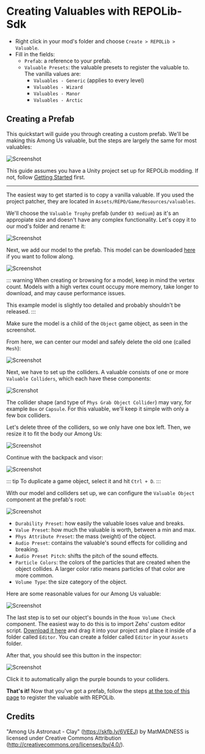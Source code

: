 # Creating Valuables with REPOLib-Sdk

- Right click in your mod's folder and choose `Create > REPOLib > Valuable`.
- Fill in the fields:
  - `Prefab`: a reference to your prefab.
  - `Valuable Presets`: the valuable presets to register the valuable to. The vanilla values are:
    - `Valuables - Generic` (applies to every level)
    - `Valuables - Wizard`
    - `Valuables - Manor`
    - `Valuables - Arctic`

## Creating a Prefab

This quickstart will guide you through creating a custom prefab. We'll be making this Among Us valuable, but the steps are largely the same for most valuables:

![Screenshot](/repolib/sdk/valuables/9.png)

This guide assumes you have a Unity project set up for REPOLib modding. If not, follow [Getting Started](./start.md) first.

---

The easiest way to get started is to copy a vanilla valuable. If you used the project patcher, they are located in `Assets/REPO/Game/Resources/valuables`.

We'll choose the `Valuable Trophy` prefab (under `03 medium`) as it's an appropiate size and doesn't have any complex functionality. Let's copy it to our mod's folder and rename it:

![Screenshot](/repolib/sdk/valuables/0.png)

Next, we add our model to the prefab. This model can be downloaded [here](https://skfb.ly/6VEEJ) if you want to follow along.

![Screenshot](/repolib/sdk/valuables/1.png)

::: warning
When creating or browsing for a model, keep in mind the vertex count. Models with a high vertex count occupy more memory, take longer to download, and may cause performance issues.

This example model is slightly too detailed and probably shouldn't be released.
:::

Make sure the model is a child of the `Object` game object, as seen in the screenshot.

From here, we can center our model and safely delete the old one (called `Mesh`):

![Screenshot](/repolib/sdk/valuables/2.png)

Next, we have to set up the colliders. A valuable consists of one or more `Valuable Colliders`, which each have these components:

![Screnshot](/repolib/sdk/valuables/3.png)

The collider shape (and type of `Phys Grab Object Collider`) may vary, for example `Box` or `Capsule`. For this valuable, we'll keep it simple with only a few box colliders.

Let's delete three of the colliders, so we only have one box left. Then, we resize it to fit the body our Among Us:

![Screenshot](/repolib/sdk/valuables/4.png)

Continue with the backpack and visor:

![Screenshot](/repolib/sdk/valuables/5.png)

::: tip
To duplicate a game object, select it and hit `Ctrl + D`.
:::

With our model and colliders set up, we can configure the `Valuable Object` component at the prefab's root:

![Screenshot](/repolib/sdk/valuables/6.png)

- `Durability Preset`: how easily the valuable loses value and breaks.
- `Value Preset`: how much the valuable is worth, between a min and max.
- `Phys Attribute Preset`: the mass (weight) of the object.
- `Audio Preset`: contains the valuable's sound effects for colliding and breaking.
- `Audio Preset Pitch`: shifts the pitch of the sound effects.
- `Particle Colors`: the colors of the particles that are created when the object collides. A larger color ratio means particles of that color are more common.
- `Volume Type`: the size category of the object.

Here are some reasonable values for our Among Us valuable:

![Screenshot](/repolib/sdk/valuables/7.png)

The last step is to set our object's bounds in the `Room Volume Check` component. The easiest way to do this is to import Zehs' custom editor script. [Download it here](https://raw.githubusercontent.com/ZehsTeam/REPOLib-Sdk/refs/heads/main/Scripts/RoomVolumeCheckEditor.cs) and drag it into your project and place it inside of a folder called `Editor`. You can create a folder called `Editor` in your `Assets` folder.

After that, you should see this button in the inspector: 

![Screenshot](/repolib/sdk/valuables/8.png)

Click it to automatically align the purple bounds to your colliders.

**That's it!** Now that you've got a prefab, follow the steps [at the top of this page](#creating-valuables-with-repolib-sdk) to register the valuable with REPOLib.

## Credits

"Among Us Astronaut - Clay" (https://skfb.ly/6VEEJ) by MatMADNESS is licensed under Creative Commons Attribution (http://creativecommons.org/licenses/by/4.0/).
